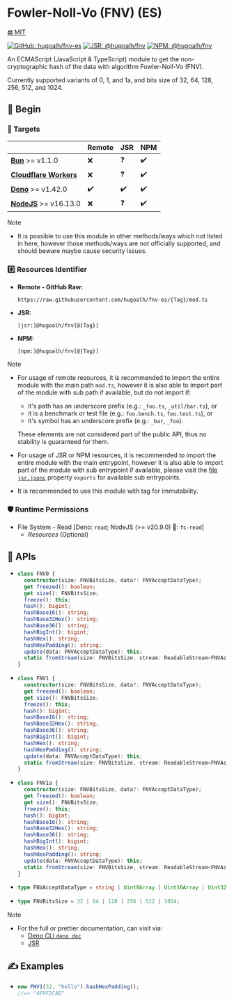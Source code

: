 # Fowler-Noll-Vo (FNV) (ES)

[**⚖️** MIT](./LICENSE.md)

[![GitHub: hugoalh/fnv-es](https://img.shields.io/github/v/release/hugoalh/fnv-es?label=hugoalh/fnv-es&labelColor=181717&logo=github&logoColor=ffffff&sort=semver&style=flat "GitHub: hugoalh/fnv-es")](https://github.com/hugoalh/fnv-es)
[![JSR: @hugoalh/fnv](https://img.shields.io/jsr/v/@hugoalh/fnv?label=@hugoalh/fnv&labelColor=F7DF1E&logo=jsr&logoColor=000000&style=flat "JSR: @hugoalh/fnv")](https://jsr.io/@hugoalh/fnv)
[![NPM: @hugoalh/fnv](https://img.shields.io/npm/v/@hugoalh/fnv?label=@hugoalh/fnv&labelColor=CB3837&logo=npm&logoColor=ffffff&style=flat "NPM: @hugoalh/fnv")](https://www.npmjs.com/package/@hugoalh/fnv)

An ECMAScript (JavaScript & TypeScript) module to get the non-cryptographic hash of the data with algorithm Fowler-Noll-Vo (FNV).

Currently supported variants of 0, 1, and 1a, and bits size of 32, 64, 128, 256, 512, and 1024.

## 🔰 Begin

### 🎯 Targets

|  | **Remote** | **JSR** | **NPM** |
|:--|:--|:--|:--|
| **[Bun](https://bun.sh/)** >= v1.1.0 | ❌ | ❓ | ✔️ |
| **[Cloudflare Workers](https://workers.cloudflare.com/)** | ❌ | ❓ | ✔️ |
| **[Deno](https://deno.land/)** >= v1.42.0 | ✔️ | ✔️ | ✔️ |
| **[NodeJS](https://nodejs.org/)** >= v16.13.0 | ❌ | ❓ | ✔️ |

> [!NOTE]
> - It is possible to use this module in other methods/ways which not listed in here, however those methods/ways are not officially supported, and should beware maybe cause security issues.

### #️⃣ Resources Identifier

- **Remote - GitHub Raw:**
  ```
  https://raw.githubusercontent.com/hugoalh/fnv-es/{Tag}/mod.ts
  ```
- **JSR:**
  ```
  [jsr:]@hugoalh/fnv[@{Tag}]
  ```
- **NPM:**
  ```
  [npm:]@hugoalh/fnv[@{Tag}]
  ```

> [!NOTE]
> - For usage of remote resources, it is recommended to import the entire module with the main path `mod.ts`, however it is also able to import part of the module with sub path if available, but do not import if:
>
>   - it's path has an underscore prefix (e.g.: `_foo.ts`, `_util/bar.ts`), or
>   - it is a benchmark or test file (e.g.: `foo.bench.ts`, `foo.test.ts`), or
>   - it's symbol has an underscore prefix (e.g.: `_bar`, `_foo`).
>
>   These elements are not considered part of the public API, thus no stability is guaranteed for them.
> - For usage of JSR or NPM resources, it is recommended to import the entire module with the main entrypoint, however it is also able to import part of the module with sub entrypoint if available, please visit the [file `jsr.jsonc`](./jsr.jsonc) property `exports` for available sub entrypoints.
> - It is recommended to use this module with tag for immutability.

### 🛡️ Runtime Permissions

- File System - Read \[Deno: `read`; NodeJS (>= v20.9.0) 🧪: `fs-read`\]
  - *Resources* (Optional)

## 🧩 APIs

- ```ts
  class FNV0 {
    constructor(size: FNVBitsSize, data?: FNVAcceptDataType);
    get freezed(): boolean;
    get size(): FNVBitsSize;
    freeze(): this;
    hash(): bigint;
    hashBase16(): string;
    hashBase32Hex(): string;
    hashBase36(): string;
    hashBigInt(): bigint;
    hashHex(): string;
    hashHexPadding(): string;
    update(data: FNVAcceptDataType): this;
    static fromStream(size: FNVBitsSize, stream: ReadableStream<FNVAcceptDataType>): Promise<FNV0>;
  }
  ```
- ```ts
  class FNV1 {
    constructor(size: FNVBitsSize, data?: FNVAcceptDataType);
    get freezed(): boolean;
    get size(): FNVBitsSize;
    freeze(): this;
    hash(): bigint;
    hashBase16(): string;
    hashBase32Hex(): string;
    hashBase36(): string;
    hashBigInt(): bigint;
    hashHex(): string;
    hashHexPadding(): string;
    update(data: FNVAcceptDataType): this;
    static fromStream(size: FNVBitsSize, stream: ReadableStream<FNVAcceptDataType>): Promise<FNV1>;
  }
  ```
- ```ts
  class FNV1a {
    constructor(size: FNVBitsSize, data?: FNVAcceptDataType);
    get freezed(): boolean;
    get size(): FNVBitsSize;
    freeze(): this;
    hash(): bigint;
    hashBase16(): string;
    hashBase32Hex(): string;
    hashBase36(): string;
    hashBigInt(): bigint;
    hashHex(): string;
    hashHexPadding(): string;
    update(data: FNVAcceptDataType): this;
    static fromStream(size: FNVBitsSize, stream: ReadableStream<FNVAcceptDataType>): Promise<FNV1a>;
  }
  ```
- ```ts
  type FNVAcceptDataType = string | Uint8Array | Uint16Array | Uint32Array;
  ```
- ```ts
  type FNVBitsSize = 32 | 64 | 128 | 256 | 512 | 1024;
  ```

> [!NOTE]
> - For the full or prettier documentation, can visit via:
>   - [Deno CLI `deno doc`](https://docs.deno.com/runtime/reference/cli/documentation_generator/)
>   - [JSR](https://jsr.io/@hugoalh/fnv)

## ✍️ Examples

- ```ts
  new FNV1(32, "hello").hashHexPadding();
  //=> "4F9F2CAB"
  ```
